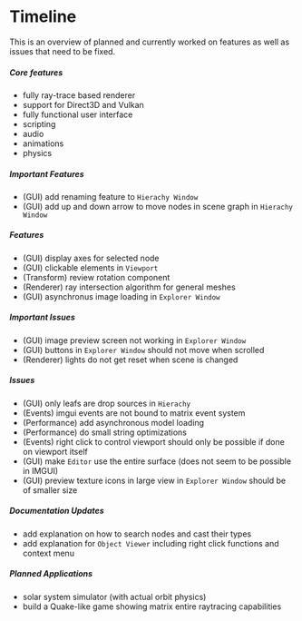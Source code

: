 # Timeline
This is an overview of planned and currently worked on features as well as issues that need to be fixed.

##### Core features
+ fully ray-trace based renderer
+ support for Direct3D and Vulkan
+ fully functional user interface
+ scripting
+ audio
+ animations
+ physics

##### Important Features
+ (GUI) add renaming feature to ```Hierachy Window```
+ (GUI) add up and down arrow to move nodes in scene graph in ```Hierachy Window```

##### Features
+ (GUI) display axes for selected node
+ (GUI) clickable elements in ```Viewport```
+ (Transform) review rotation component
+ (Renderer) ray intersection algorithm for general meshes
+ (GUI) asynchronus image loading in ```Explorer Window```

##### Important Issues
+ (GUI) image preview screen not working in ```Explorer Window```
+ (GUI) buttons in ```Explorer Window``` should not move when scrolled
+ (Renderer) lights do not get reset when scene is changed

##### Issues
+ (GUI) only leafs are drop sources in ```Hierachy```
+ (Events) imgui events are not bound to matrix event system
+ (Performance) add asynchronous model loading
+ (Performance) do small string optimizations
+ (Events) right click to control viewport should only be possible if done on viewport itself
+ (GUI) make ```Editor``` use the entire surface (does not seem to be possible in IMGUI)
+ (GUI) preview texture icons in large view in ```Explorer Window``` should be of smaller size

##### Documentation Updates
+ add explanation on how to search nodes and cast their types
+ add explanation for ```Object Viewer``` including right click functions and context menu

##### Planned Applications
+ solar system simulator (with actual orbit physics)
+ build a Quake-like game showing matrix entire raytracing capabilities
